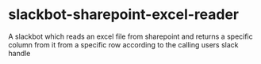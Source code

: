 # slackbot-sharepoint-excel-reader
A slackbot which reads an excel file from sharepoint and returns a specific column from it from a specific row according to the calling users slack handle
